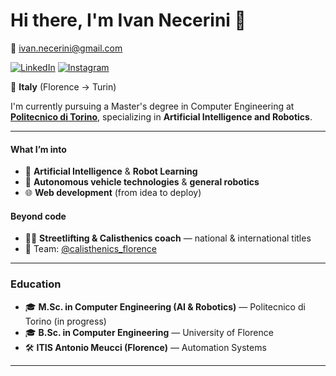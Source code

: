 <h1 align="left">Hi there, I'm Ivan Necerini 👋</h1>

<p align="left">
  📧 <a href="mailto:ivan.necerini@gmail.com">ivan.necerini@gmail.com</a> 

  <a href="https://www.linkedin.com/in/ivan-necerini-72201a204/" target="_blank"><img src="https://img.shields.io/badge/LinkedIn-0077B5?style=for-the-badge&logo=linkedin&logoColor=white" alt="LinkedIn"/></a> <a href="https://www.instagram.com/ivan_necerini" target="_blank"><img src="https://img.shields.io/badge/Instagram-E4405F?style=for-the-badge&logo=instagram&logoColor=white" alt="Instagram"/></a>
</p>
<p>

📍 <strong>Italy</strong> (Florence → Turin) 

 I'm currently pursuing a Master's degree in Computer Engineering at <strong><a href="https://www.polito.it/" target="_blank">Politecnico di Torino</a></strong>, specializing in <strong>Artificial Intelligence and Robotics</strong>.
</p>

---

#### What I’m into
- 🤖 <strong>Artificial Intelligence</strong> & <strong>Robot Learning</strong>   
- 🚗 <strong>Autonomous vehicle technologies</strong> & <strong>general robotics</strong>  
- 🌐 <strong>Web development</strong> (from idea to deploy)

#### Beyond code
- 🏋️‍♂️ <strong>Streetlifting & Calisthenics coach</strong> — national & international titles  
- 🐆 Team: <a href="https://instagram.com/calisthenics_florence" target="_blank">@calisthenics_florence</a>

---

### Education
- 🎓 <strong>M.Sc. in Computer Engineering (AI & Robotics)</strong> — Politecnico di Torino (in progress)  
- 🎓 <strong>B.Sc. in Computer Engineering</strong> — University of Florence  
- 🛠️ <strong>ITIS Antonio Meucci (Florence)</strong> — Automation Systems

---

